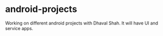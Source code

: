 # android-projects
Working on different android projects with Dhaval Shah. It will have UI and service apps.
